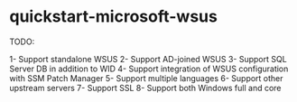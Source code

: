 # quickstart-microsoft-wsus

TODO:

1- Support standalone WSUS
2- Support AD-joined WSUS
3- Support SQL Server DB in addition to WID
4- Support integration of WSUS configuration with SSM Patch Manager
5- Support multiple languages
6- Support other upstream servers
7- Support SSL
8- Support both Windows full and core